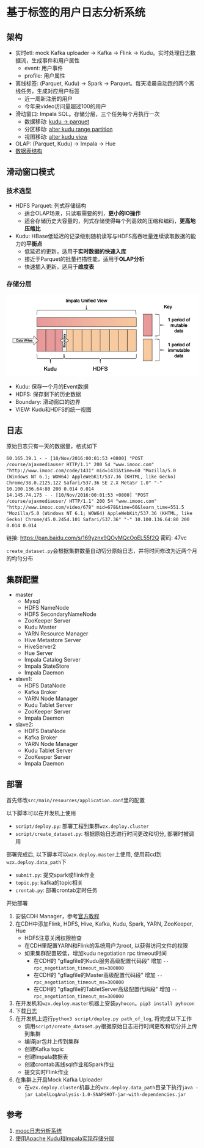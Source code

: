 # 基于标签的用户日志分析系统

## 架构
- 实时etl: mock Kafka uploader -> Kafka -> Flink -> Kudu。实时处理日志数据流，生成事件和用户属性
  - event: 用户事件
  - profile: 用户属性
- 离线标签: (Parquet, Kudu) -> Spark -> Parquet。每天凌晨自动跑的两个离线任务，生成对应用户标签
  - 近一周新注册的用户
  - 今年来video访问量超过100的用户
- 滑动窗口: Impala SQL。存储分层，三个任务每个月执行一次
  - 数据移动: [kudu -> parquet](sql/window_data_move.sql)
  - 分区移动: [alter kudu range partition](sql/window_partition_shift.sql)
  - 视图移动: [alter kudu view](sql/window_view_alter.sql)
- OLAP: (Parquet, Kudu) -> Impala -> Hue
- [数据表结构](sql/impala.sql)

## 滑动窗口模式
### 技术选型
- HDFS Parquet: 列式存储结构
  - 适合OLAP场景，只读取需要的列，**更小的IO操作**
  - 适合存储历史大容量的，列式存储使得每个列高效的压缩和编码，**更高地压缩比**
- Kudu: HBase低延迟的记录级别随机读写与HDFS高吞吐量连续读取数据的能力的**平衡点**
  - 低延迟的更新，适用于**实时数据的快速入库**
  - 接近于Parquet的批量扫描性能，适用于**OLAP分析**
  - 快速插入更新，适用于**维度表**

### 存储分层
![](img/pic1.jpg)
- Kudu: 保存一个月的Event数据
- HDFS: 保存剩下的历史数据
- Boundary: 滑动窗口的边界
- VIEW: Kudu和HDFS的统一视图

## 日志
原始日志只有一天的数据量，格式如下
```
60.165.39.1 - - [10/Nov/2016:00:01:53 +0800] "POST /course/ajaxmediauser HTTP/1.1" 200 54 "www.imooc.com" "http://www.imooc.com/code/1431" mid=1431&time=60 "Mozilla/5.0 (Windows NT 6.1; WOW64) AppleWebKit/537.36 (KHTML, like Gecko) Chrome/38.0.2125.122 Safari/537.36 SE 2.X MetaSr 1.0" "-" 10.100.136.64:80 200 0.014 0.014
14.145.74.175 - - [10/Nov/2016:00:01:53 +0800] "POST /course/ajaxmediauser/ HTTP/1.1" 200 54 "www.imooc.com" "http://www.imooc.com/video/678" mid=678&time=60&learn_time=551.5 "Mozilla/5.0 (Windows NT 6.1; WOW64) AppleWebKit/537.36 (KHTML, like Gecko) Chrome/45.0.2454.101 Safari/537.36" "-" 10.100.136.64:80 200 0.014 0.014
```
链接: https://pan.baidu.com/s/169yznx9QOyMQcOoEL55f2Q  密码: 47vc

`create_dataset.py`会根据集群数量自动切分原始日志，并将时间修改为近两个月的均匀分布

## 集群配置
- master
    - Mysql
    - HDFS NameNode
    - HDFS SecondaryNameNode
    - ZooKeeper Server
    - Kudu Master
    - YARN Resource Manager
    - Hive Metastore Server
    - HiveServer2
    - Hue Server
    - Impala Catalog Server
    - Impala StateStore
    - Impala Daemon
- slave1:
    - HDFS DataNode
    - Kafka Broker
    - YARN Node Manager
    - Kudu Tablet Server
    - ZooKeeper Server
    - Impala Daemon
- slave2:
    - HDFS DataNode
    - Kafka Broker
    - YARN Node Manager
    - Kudu Tablet Server
    - ZooKeeper Server
    - Impala Daemon

## 部署
首先修改`src/main/resources/application.conf`里的配置

以下脚本可以在开发机上使用
- `script/deploy.py`: 部署工程到集群`wzx.deploy.cluster`
- `script/create_dataset.py`: 根据原始日志进行时间更改和切分, 部署时被调用

部署完成后, 以下脚本可以`wzx.deploy.master`上使用, 使用前cd到`wzx.deploy.data_path`下
- `submit.py`: 提交spark或flink作业
- `topic.py`: kafka的topic相关
- `crontab.py`: 部署crontab定时任务

开始部署
1. 安装CDH Manager，参考[官方教程](https://docs.cloudera.com/documentation/enterprise/6/6.0/topics/installation.html)
2. 在CDH中添加Flink, HDFS, Hive, Kafka, Kudu, Spark, YARN, ZooKeeper, Hue
    - HDFS注意关闭权限检查
    - 在CDH里配置YARN和Flink的系统用户为root, 以获得访问文件的权限
    - 如果集群配置较低，增加kudu negotiation rpc timeout时间
        - 在CDH的 "gflagfile的Kudu服务高级配置代码段" 增加 `--rpc_negotiation_timeout_ms=300000`
        - 在CDH的 "gflagfile的Master高级配置代码段" 增加 `--rpc_negotiation_timeout_ms=300000`
        - 在CDH的 "gflagfile的TabletServer高级配置代码段" 增加 `--rpc_negotiation_timeout_ms=300000`
3. 在开发机和`wzx.deploy.master`机器上安装`pyhocon`。`pip3 install pyhocon`
4. 下载[日志](#日志)
5. 在开发机上运行`python3 script/deploy.py path_of_log`, 将完成以下工作
    - 调用`script/create_dataset.py`根据原始日志进行时间更改和切分并上传到集群
    - 编译jar包并上传到集群
    - 创建Kafka topic
    - 创建Impala数据表
    - 创建crontab离线sql作业和Spark作业
    - 提交实时Flink作业 
6. 在集群上开启Mock Kafka Uploader
    - 在`wzx.deploy.cluster`机器上的`wzx.deploy.data_path`目录下执行`java -jar LabelLogAnalysis-1.0-SNAPSHOT-jar-with-dependencies.jar`

## 参考
1. [mooc日志分析系统](https://github.com/whirlys/BigData-In-Practice/tree/master/ImoocLogAnalysis)
2. [使用Apache Kudu和Impala实现存储分层](https://my.oschina.net/dabird/blog/3051625)